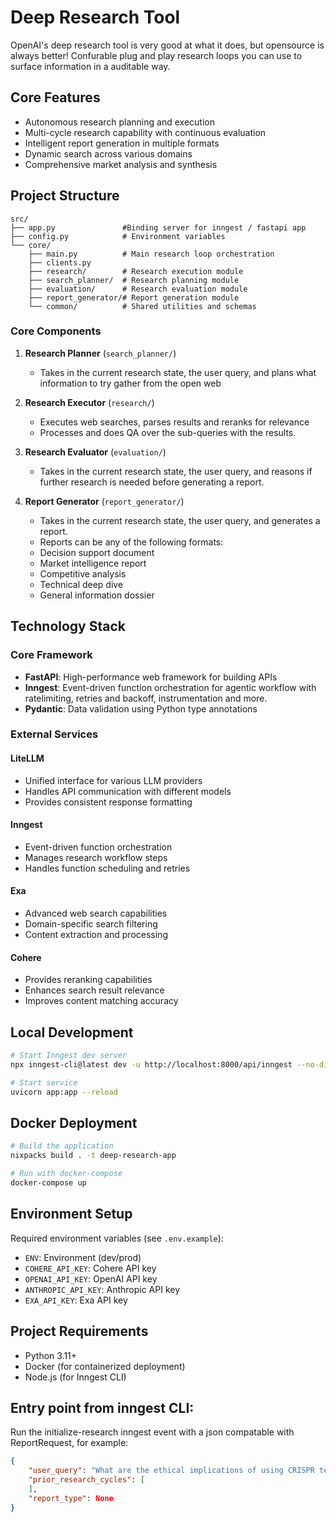 # Deep Research Tool

OpenAI's deep research tool is very good at what it does, but opensource is always better! Confurable plug and play research loops you can use to surface information in a auditable way.

## Core Features

- Autonomous research planning and execution
- Multi-cycle research capability with continuous evaluation
- Intelligent report generation in multiple formats
- Dynamic search across various domains
- Comprehensive market analysis and synthesis

## Project Structure

```
src/
├── app.py               #Binding server for inngest / fastapi app
├── config.py            # Environment variables
└── core/               
    ├── main.py          # Main research loop orchestration
    ├── clients.py       
    ├── research/        # Research execution module
    ├── search_planner/  # Research planning module
    ├── evaluation/      # Research evaluation module
    ├── report_generator/# Report generation module
    └── common/          # Shared utilities and schemas
```

### Core Components

1. **Research Planner** (`search_planner/`)
   - Takes in the current research state, the user query, and plans what information to try gather from the open web

2. **Research Executor** (`research/`)
   - Executes web searches, parses results and reranks for relevance
   - Processes and does QA over the sub-queries with the results.

3. **Research Evaluator** (`evaluation/`)
   - Takes in the current research state, the user query, and reasons if further research is needed before generating a report.

4. **Report Generator** (`report_generator/`)
   - Takes in the current research state, the user query, and generates a report.
   - Reports can be any of the following formats:
    -  Decision support document
    -  Market intelligence report
    -  Competitive analysis
    -  Technical deep dive
    - General information dossier

## Technology Stack

### Core Framework
- **FastAPI**: High-performance web framework for building APIs
- **Inngest**: Event-driven function orchestration for agentic workflow with ratelimiting, retries and backoff, instrumentation and more.
- **Pydantic**: Data validation using Python type annotations

### External Services

#### LiteLLM
- Unified interface for various LLM providers
- Handles API communication with different models
- Provides consistent response formatting

#### Inngest
- Event-driven function orchestration
- Manages research workflow steps
- Handles function scheduling and retries

#### Exa
- Advanced web search capabilities
- Domain-specific search filtering
- Content extraction and processing

#### Cohere
- Provides reranking capabilities
- Enhances search result relevance
- Improves content matching accuracy

## Local Development

```sh
# Start Inngest dev server
npx inngest-cli@latest dev -u http://localhost:8000/api/inngest --no-discovery

# Start service
uvicorn app:app --reload
```

## Docker Deployment

```sh
# Build the application
nixpacks build . -t deep-research-app

# Run with docker-compose
docker-compose up
```

## Environment Setup

Required environment variables (see `.env.example`):
- `ENV`: Environment (dev/prod)
- `COHERE_API_KEY`: Cohere API key
- `OPENAI_API_KEY`: OpenAI API key
- `ANTHROPIC_API_KEY`: Anthropic API key
- `EXA_API_KEY`: Exa API key

## Project Requirements

- Python 3.11+
- Docker (for containerized deployment)
- Node.js (for Inngest CLI)

## Entry point from inngest CLI: 
Run the initialize-research inngest event with a json compatable with ReportRequest, for example:

```json
{
    "user_query": "What are the ethical implications of using CRISPR technology for genetic enhancement in humans?",
    "prior_research_cycles": [
    ],
    "report_type": None
}
```
